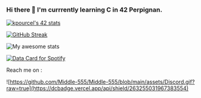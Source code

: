 ### Hi there 👋 I'm currrently learning C in 42 Perpignan.

<!--
**Middle-555/Middle-555** is a ✨ _special_ ✨ repository because its `README.md` (this file) appears on your GitHub profile.

Here are some ideas to get you started:

- 🔭 I’m currently working on ...
- 🌱 I’m currently learning ...
- 👯 I’m looking to collaborate on ...
- 🤔 I’m looking for help with ...
- 💬 Ask me about ...
- 📫 How to reach me: ...
- 😄 Pronouns: ...
- ⚡ Fun fact: ...
-->

[![kpourcel's 42 stats](https://badge.mediaplus.ma/darkblue/kpourcel?1337Badge=off&UM6P=off)](https://github.com/oakoudad/badge42)


[![GitHub Streak](https://github-readme-streak-stats.herokuapp.com?user=Middle-555&theme=algolia&border_radius=5.9)](https://git.io/streak-stats)


![My awesome stats](https://raw.githubusercontent.com/Middle-555/github-stats-terminal/72366006f2589288e911e03256ced51163cc0397/github_stats.svg)


<a href="https://data-card-for-spotify.herokuapp.com/api/card?user_id=kevinnzk555&show_border=true&custom_title=Middle%20Spotify%20Data&limit=3">
  <img src="https://data-card-for-spotify.herokuapp.com/api/card?user_id=kevinnzk555&show_border=true&custom_title=Middle%20Spotify%20Data&limit=3" alt="Data Card for Spotify">
</a>



Reach me on : 

![https://github.com/Middle-555/Middle-555/blob/main/assets/Discord.gif?raw=true](https://dcbadge.vercel.app/api/shield/263255031967383554)

